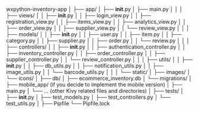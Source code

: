 wxpython-inventory-app
│
├── app/
│   ├── __init__.py
│   ├── main.py
│   │
│   ├── views/
│   │   ├── __init__.py
│   │   ├── login_view.py
│   │   ├── registration_view.py
│   │   ├── items_view.py
│   │   ├── analytics_view.py
│   │   ├── order_view.py
│   │   ├── supplier_view.py
│   │   └── review_view.py
│   │
│   ├── models/
│   │   ├── __init__.py
│   │   ├── user.py
│   │   ├── item.py
│   │   ├── category.py
│   │   ├── supplier.py
│   │   ├── order.py
│   │   └── review.py
│   │
│   ├── controllers/
│   │   ├── __init__.py
│   │   ├── authentication_controller.py
│   │   ├── inventory_controller.py
│   │   ├── order_controller.py
│   │   ├── supplier_controller.py
│   │   └── review_controller.py
│   │
│   ├── utils/
│   │   ├── __init__.py
│   │   ├── db_utils.py
│   │   ├── notification_utils.py
│   │   ├── image_utils.py
│   │   └── barcode_utils.py
│   │
│   └── static/
│       ├── images/
│       └── icons/
│
├── db/
│   ├── ecommerce_inventory.db
│   └── migrations/
│
├── mobile_app/  (if you decide to implement the mobile version)
│   ├── main.py
│   └── ... (other Kivy related files and directories)
│
├── tests/
│   ├── __init__.py
│   ├── test_models.py
│   ├── test_controllers.py
│   └── test_utils.py
│
├── Pipfile
└── Pipfile.lock
